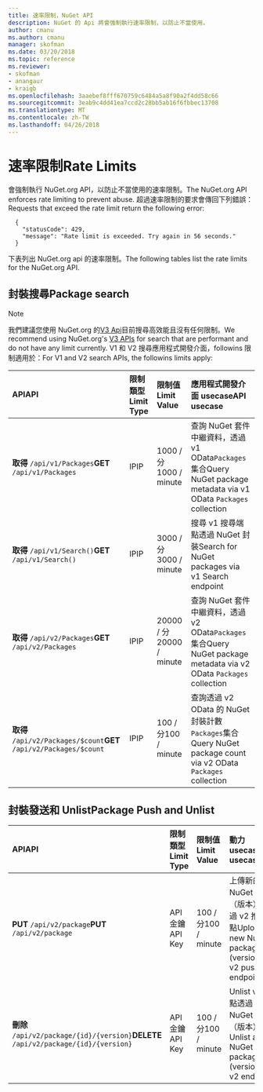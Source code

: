 ```yaml
---
title: 速率限制，NuGet API
description: NuGet 的 Api 將會強制執行速率限制，以防止不當使用。
author: cmanu
ms.author: cmanu
manager: skofman
ms.date: 03/20/2018
ms.topic: reference
ms.reviewer:
- skofman
- anangaur
- kraigb
ms.openlocfilehash: 3aaebef8fff670759c6484a5a8f90a2f4dd58c66
ms.sourcegitcommit: 3eab9c4dd41ea7ccd2c28bb5ab16f6fbbec13708
ms.translationtype: MT
ms.contentlocale: zh-TW
ms.lasthandoff: 04/26/2018
---
```

# <a name="rate-limits"></a><span data-ttu-id="79dd5-103">速率限制</span><span class="sxs-lookup"><span data-stu-id="79dd5-103">Rate Limits</span></span>

<span data-ttu-id="79dd5-104">會強制執行 NuGet.org API，以防止不當使用的速率限制。</span><span class="sxs-lookup"><span data-stu-id="79dd5-104">The NuGet.org API enforces rate limiting to prevent abuse.</span></span> <span data-ttu-id="79dd5-105">超過速率限制的要求會傳回下列錯誤：</span><span class="sxs-lookup"><span data-stu-id="79dd5-105">Requests that exceed the rate limit return the following error:</span></span> 

  ~~~
    {
      "statusCode": 429,
      "message": "Rate limit is exceeded. Try again in 56 seconds."
    }
  ~~~

<span data-ttu-id="79dd5-106">下表列出 NuGet.org api 的速率限制。</span><span class="sxs-lookup"><span data-stu-id="79dd5-106">The following tables list the rate limits for the NuGet.org API.</span></span>

## <a name="package-search"></a><span data-ttu-id="79dd5-107">封裝搜尋</span><span class="sxs-lookup"><span data-stu-id="79dd5-107">Package search</span></span>

> [!Note]
> <span data-ttu-id="79dd5-108">我們建議您使用 NuGet.org 的[V3 Api](https://docs.microsoft.com/nuget/api/search-query-service-resource)目前搜尋高效能且沒有任何限制。</span><span class="sxs-lookup"><span data-stu-id="79dd5-108">We recommend using NuGet.org's [V3 APIs](https://docs.microsoft.com/nuget/api/search-query-service-resource) for search that are performant and do not have any limit currently.</span></span> <span data-ttu-id="79dd5-109">V1 和 V2 搜尋應用程式開發介面，followins 限制適用於：</span><span class="sxs-lookup"><span data-stu-id="79dd5-109">For V1 and V2 search APIs, the followins limits apply:</span></span>


| <span data-ttu-id="79dd5-110">API</span><span class="sxs-lookup"><span data-stu-id="79dd5-110">API</span></span> | <span data-ttu-id="79dd5-111">限制類型</span><span class="sxs-lookup"><span data-stu-id="79dd5-111">Limit Type</span></span> | <span data-ttu-id="79dd5-112">限制值</span><span class="sxs-lookup"><span data-stu-id="79dd5-112">Limit Value</span></span> | <span data-ttu-id="79dd5-113">應用程式開發介面 usecase</span><span class="sxs-lookup"><span data-stu-id="79dd5-113">API usecase</span></span> |
|:---|:---|:---|:---|
<span data-ttu-id="79dd5-114">**取得** `/api/v1/Packages`</span><span class="sxs-lookup"><span data-stu-id="79dd5-114">**GET** `/api/v1/Packages`</span></span> | <span data-ttu-id="79dd5-115">IP</span><span class="sxs-lookup"><span data-stu-id="79dd5-115">IP</span></span> | <span data-ttu-id="79dd5-116">1000 / 分</span><span class="sxs-lookup"><span data-stu-id="79dd5-116">1000 / minute</span></span> | <span data-ttu-id="79dd5-117">查詢 NuGet 套件中繼資料，透過 v1 OData`Packages`集合</span><span class="sxs-lookup"><span data-stu-id="79dd5-117">Query NuGet package metadata via v1 OData `Packages` collection</span></span> |
<span data-ttu-id="79dd5-118">**取得** `/api/v1/Search()`</span><span class="sxs-lookup"><span data-stu-id="79dd5-118">**GET** `/api/v1/Search()`</span></span> | <span data-ttu-id="79dd5-119">IP</span><span class="sxs-lookup"><span data-stu-id="79dd5-119">IP</span></span> | <span data-ttu-id="79dd5-120">3000 / 分</span><span class="sxs-lookup"><span data-stu-id="79dd5-120">3000 / minute</span></span> | <span data-ttu-id="79dd5-121">搜尋 v1 搜尋端點透過 NuGet 封裝</span><span class="sxs-lookup"><span data-stu-id="79dd5-121">Search for NuGet packages via v1 Search endpoint</span></span> | 
<span data-ttu-id="79dd5-122">**取得** `/api/v2/Packages`</span><span class="sxs-lookup"><span data-stu-id="79dd5-122">**GET** `/api/v2/Packages`</span></span> | <span data-ttu-id="79dd5-123">IP</span><span class="sxs-lookup"><span data-stu-id="79dd5-123">IP</span></span> | <span data-ttu-id="79dd5-124">20000 / 分</span><span class="sxs-lookup"><span data-stu-id="79dd5-124">20000 / minute</span></span> | <span data-ttu-id="79dd5-125">查詢 NuGet 套件中繼資料，透過 v2 OData`Packages`集合</span><span class="sxs-lookup"><span data-stu-id="79dd5-125">Query NuGet package metadata via v2 OData `Packages` collection</span></span> | 
<span data-ttu-id="79dd5-126">**取得** `/api/v2/Packages/$count`</span><span class="sxs-lookup"><span data-stu-id="79dd5-126">**GET** `/api/v2/Packages/$count`</span></span> | <span data-ttu-id="79dd5-127">IP</span><span class="sxs-lookup"><span data-stu-id="79dd5-127">IP</span></span> | <span data-ttu-id="79dd5-128">100 / 分</span><span class="sxs-lookup"><span data-stu-id="79dd5-128">100 / minute</span></span> | <span data-ttu-id="79dd5-129">查詢透過 v2 OData 的 NuGet 封裝計數`Packages`集合</span><span class="sxs-lookup"><span data-stu-id="79dd5-129">Query NuGet package count via v2 OData `Packages` collection</span></span> | 

## <a name="package-push-and-unlist"></a><span data-ttu-id="79dd5-130">封裝發送和 Unlist</span><span class="sxs-lookup"><span data-stu-id="79dd5-130">Package Push and Unlist</span></span>

| <span data-ttu-id="79dd5-131">API</span><span class="sxs-lookup"><span data-stu-id="79dd5-131">API</span></span> | <span data-ttu-id="79dd5-132">限制類型</span><span class="sxs-lookup"><span data-stu-id="79dd5-132">Limit Type</span></span> | <span data-ttu-id="79dd5-133">限制值</span><span class="sxs-lookup"><span data-stu-id="79dd5-133">Limit Value</span></span> | <span data-ttu-id="79dd5-134">動力 usecase</span><span class="sxs-lookup"><span data-stu-id="79dd5-134">APU usecase</span></span> | 
|:---|:---|:---|:--- |
<span data-ttu-id="79dd5-135">**PUT** `/api/v2/package`</span><span class="sxs-lookup"><span data-stu-id="79dd5-135">**PUT** `/api/v2/package`</span></span> | <span data-ttu-id="79dd5-136">API 金鑰</span><span class="sxs-lookup"><span data-stu-id="79dd5-136">API Key</span></span> | <span data-ttu-id="79dd5-137">100 / 分</span><span class="sxs-lookup"><span data-stu-id="79dd5-137">100 / minute</span></span> | <span data-ttu-id="79dd5-138">上傳新的 NuGet 封裝 （版本） 透過 v2 推入端點</span><span class="sxs-lookup"><span data-stu-id="79dd5-138">Upload a new NuGet package (version) via v2 push endpoint</span></span> 
<span data-ttu-id="79dd5-139">**刪除** `/api/v2/package/{id}/{version}`</span><span class="sxs-lookup"><span data-stu-id="79dd5-139">**DELETE** `/api/v2/package/{id}/{version}`</span></span> | <span data-ttu-id="79dd5-140">API 金鑰</span><span class="sxs-lookup"><span data-stu-id="79dd5-140">API Key</span></span> | <span data-ttu-id="79dd5-141">100 / 分</span><span class="sxs-lookup"><span data-stu-id="79dd5-141">100 / minute</span></span> | <span data-ttu-id="79dd5-142">Unlist v2 端點透過 NuGet 封裝 （版本）</span><span class="sxs-lookup"><span data-stu-id="79dd5-142">Unlist a NuGet package (version) via v2 endpoint</span></span> 

